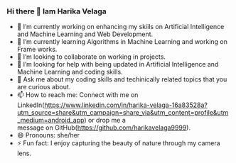 ### Hi there 👋 Iam Harika Velaga

<!--
**harikavelaga9999/harikavelaga9999** is a ✨ _special_ ✨ repository because its `README.md` (this file) appears on your GitHub profile.

Here are some ideas to get you started:-->

- 🔭 I’m currently working on enhancing my skiils on Artificial Intelligence and Machine Learning and Web Development.
- 🌱 I’m currently learning Algorithms in Machine Learning and working on Frame works.
- 👯 I’m looking to collaborate on working in projects.
- 🤔 I’m looking for help with being updated in Artificial Intelligence and Machine Learning and coding skills.
- 💬 Ask me about my coding skills and techinically related topics that you are curious about.
- 📫 How to reach me: Connect with me on LinkedIn(https://www.linkedin.com/in/harika-velaga-16a83528a?utm_source=share&utm_campaign=share_via&utm_content=profile&utm_medium=android_app) or drop me a message on GitHub(https://github.com/harikavelaga9999).
- 😄 Pronouns: she/her
- ⚡ Fun fact:  I enjoy capturing the beauty of nature through my camera lens.
  
